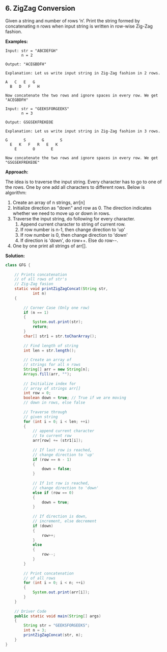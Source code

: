## 6. ZigZag Conversion

Given a string and number of rows ‘n’. Print the string formed by concatenating n rows when input string is written in row-wise Zig-Zag fashion.

**Examples:** 

```
Input: str = "ABCDEFGH"
       n = 2

Output: "ACEGBDFH"

Explanation: Let us write input string in Zig-Zag fashion in 2 rows.

A   C   E   G   
  B   D   F   H

Now concatenate the two rows and ignore spaces in every row. We get "ACEGBDFH"
```

```
Input: str = "GEEKSFORGEEKS"
       n = 3

Output: GSGSEKFREKEOE

Explanation: Let us write input string in Zig-Zag fashion in 3 rows.

G       S       G       S
  E   K   F   R   E   K
    E       O       E

Now concatenate the two rows and ignore spaces in every row. We get "GSGSEKFREKEOE"
```

**Approach:**

The idea is to traverse the input string. Every character has to go to one of the rows. One by one add all characters to different rows. Below is algorithm: 

1. Create an array of n strings, arr[n]
2. Initialize direction as "down" and row as 0. The direction indicates whether we need to move up or down in rows. 
3. Traverse the input string, do following for every character.
    1. Append current character to string of current row.
    2. If row number is n-1, then change direction to 'up'
    3. If row number is 0, then change direction to 'down'
    4. If direction is 'down', do row++.  Else do row--.
4. One by one print all strings of arr[]. 

**Solution:**

```java
class GFG {
 
    // Prints concatenation
    // of all rows of str's
    // Zig-Zag fasion
    static void printZigZagConcat(String str,
            int n)
    {
 
        // Corner Case (Only one row)
        if (n == 1)
        {
            System.out.print(str);
            return;
        }
        char[] str1 = str.toCharArray();
 
        // Find length of string
        int len = str.length();
 
        // Create an array of
        // strings for all n rows
        String[] arr = new String[n];
        Arrays.fill(arr, "");
 
        // Initialize index for
        // array of strings arr[]
        int row = 0;
        boolean down = true; // True if we are moving
        // down in rows, else false
 
        // Traverse through
        // given string
        for (int i = 0; i < len; ++i)
        {
            // append current character
            // to current row
            arr[row] += (str1[i]);
 
            // If last row is reached,
            // change direction to 'up'
            if (row == n - 1)
            {
                down = false;
            }
             
            // If 1st row is reached,
            // change direction to 'down'
            else if (row == 0)
            {
                down = true;
            }
 
            // If direction is down,
            // increment, else decrement
            if (down)
            {
                row++;
            }
            else
            {
                row--;
            }
        }
 
        // Print concatenation
        // of all rows
        for (int i = 0; i < n; ++i)
        {
            System.out.print(arr[i]);
        }
    }
 
    // Driver Code
    public static void main(String[] args)
    {
        String str = "GEEKSFORGEEKS";
        int n = 3;
        printZigZagConcat(str, n);
    }
}
```